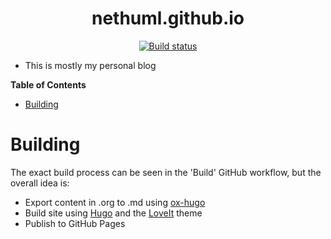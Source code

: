 <div align="center">

# nethuml.github.io

[![Build status](https://img.shields.io/github/workflow/status/NethumL/nethuml.github.io/Build)](https://github.com/NethumL/nethuml.github.io/actions/workflows/build.yml)

</div>

- This is mostly my personal blog

<!-- markdown-toc start - Don't edit this section. Run M-x markdown-toc-refresh-toc -->

**Table of Contents**

- [Building](#building)

<!-- markdown-toc end -->

# Building

The exact build process can be seen in the 'Build' GitHub workflow, but the overall idea is:

- Export content in .org to .md using [ox-hugo](https://github.com/kaushalmodi/ox-hugo)
- Build site using [Hugo](https://gohugo.io) and the [LoveIt](https://github.com/dillonzq/LoveIt) theme
- Publish to GitHub Pages
